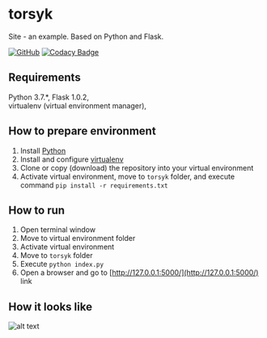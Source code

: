 # torsyk

Site - an example. Based on Python and Flask.

[![GitHub](https://img.shields.io/github/license/mashape/apistatus.svg)](https://github.com/BurhanH/torsyk/blob/master/LICENSE)
[![Codacy Badge](https://api.codacy.com/project/badge/Grade/ea5e5d7b2f95480ba3ce2c86b6533bb3)](https://app.codacy.com/app/BurhanH/torsyk?utm_source=github.com&utm_medium=referral&utm_content=BurhanH/torsyk&utm_campaign=Badge_Grade_Settings)

## Requirements
Python 3.7.\*, Flask 1.0.2, <br> 
virtualenv (virtual environment manager), <br>

## How to prepare environment
1) Install [Python](https://www.python.org/downloads/)
2) Install and configure [virtualenv](https://packaging.python.org/guides/installing-using-pip-and-virtualenv/)
3) Clone or copy (download) the repository into your virtual environment
4) Activate virtual environment, move to `torsyk` folder, and execute command `pip install -r requirements.txt`

## How to run
1) Open terminal window
2) Move to virtual environment folder
3) Activate virtual environment 
4) Move to `torsyk` folder
5) Execute `python index.py`
6) Open a browser and go to [http://127.0.0.1:5000/](http://127.0.0.1:5000/) link

## How it looks like
![alt text](https://github.com/BurhanH/torsyk/raw/master/site_page.png "Site page") <br>
